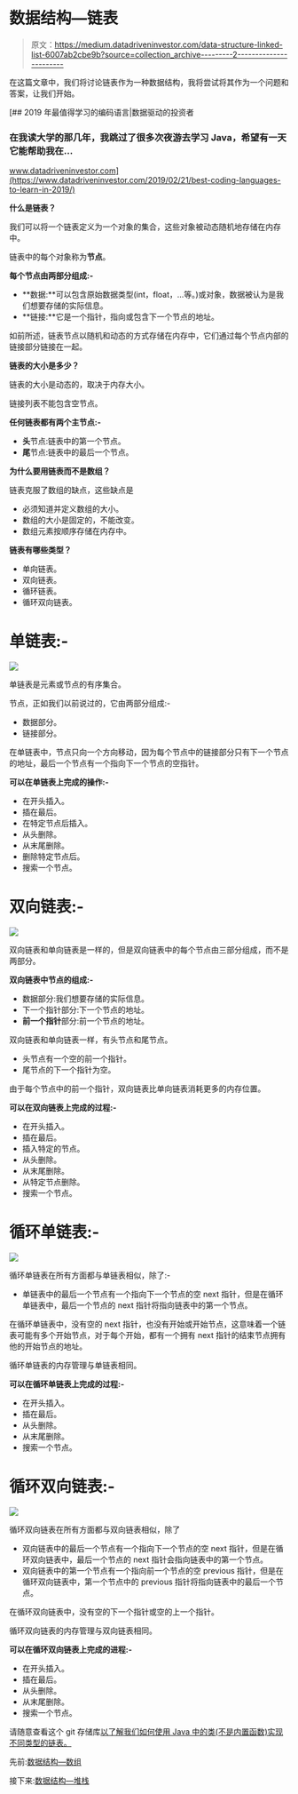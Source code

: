 # 数据结构—链表

> 原文：<https://medium.datadriveninvestor.com/data-structure-linked-list-6007ab2cbe9b?source=collection_archive---------2----------------------->

在这篇文章中，我们将讨论链表作为一种数据结构，我将尝试将其作为一个问题和答案，让我们开始。

[](https://www.datadriveninvestor.com/2019/02/21/best-coding-languages-to-learn-in-2019/) [## 2019 年最值得学习的编码语言|数据驱动的投资者

### 在我读大学的那几年，我跳过了很多次夜游去学习 Java，希望有一天它能帮助我在…

www.datadriveninvestor.com](https://www.datadriveninvestor.com/2019/02/21/best-coding-languages-to-learn-in-2019/) 

**什么是链表？**

我们可以将一个链表定义为一个对象的集合，这些对象被动态随机地存储在内存中。

链表中的每个对象称为**节点**。

**每个节点由两部分组成:-**

*   **数据:**可以包含原始数据类型(int，float，…等。)或对象，数据被认为是我们想要存储的实际信息。
*   **链接:**它是一个指针，指向或包含下一个节点的地址。

如前所述，链表节点以随机和动态的方式存储在内存中，它们通过每个节点内部的链接部分链接在一起。

**链表的大小是多少？**

链表的大小是动态的，取决于内存大小。

链接列表不能包含空节点。

**任何链表都有两个主节点:-**

*   **头**节点:链表中的第一个节点。
*   **尾**节点:链表中的最后一个节点。

**为什么要用链表而不是数组？**

链表克服了数组的缺点，这些缺点是

*   必须知道并定义数组的大小。
*   数组的大小是固定的，不能改变。
*   数组元素按顺序存储在内存中。

**链表有哪些类型？**

*   单向链表。
*   双向链表。
*   循环链表。
*   循环双向链表。

# 单链表:-

![](img/35dc40455a43d518c2b808284c6ac34b.png)

单链表是元素或节点的有序集合。

节点，正如我们以前说过的，它由两部分组成:-

*   数据部分。
*   链接部分。

在单链表中，节点只向一个方向移动，因为每个节点中的链接部分只有下一个节点的地址，最后一个节点有一个指向下一个节点的空指针。

**可以在单链表上完成的操作:-**

*   在开头插入。
*   插在最后。
*   在特定节点后插入。
*   从头删除。
*   从末尾删除。
*   删除特定节点后。
*   搜索一个节点。

# **双向链表:-**

![](img/290e69a37734b6d987deba03757b138a.png)

双向链表和单向链表是一样的，但是双向链表中的每个节点由三部分组成，而不是两部分。

**双向链表中节点的组成:-**

*   数据部分:我们想要存储的实际信息。
*   下一个指针部分:下一个节点的地址。
*   **前一个指针**部分:前一个节点的地址。

双向链表和单向链表一样，有头节点和尾节点。

*   头节点有一个空的前一个指针。
*   尾节点的下一个指针为空。

由于每个节点中的前一个指针，双向链表比单向链表消耗更多的内存位置。

**可以在双向链表上完成的过程:-**

*   在开头插入。
*   插在最后。
*   插入特定的节点。
*   从头删除。
*   从末尾删除。
*   从特定节点删除。
*   搜索一个节点。

# **循环单链表:-**

![](img/05b410165ada6fea47f73ee9912e31c1.png)

循环单链表在所有方面都与单链表相似，除了:-

*   单链表中的最后一个节点有一个指向下一个节点的空 next 指针，但是在循环单链表中，最后一个节点的 next 指针将指向链表中的第一个节点。

在循环单链表中，没有空的 next 指针，也没有开始或开始节点，这意味着一个链表可能有多个开始节点，对于每个开始，都有一个拥有 next 指针的结束节点拥有他的开始节点的地址。

循环单链表的内存管理与单链表相同。

**可以在循环单链表上完成的过程:-**

*   在开头插入。
*   插在最后。
*   从头删除。
*   从末尾删除。
*   搜索一个节点。

# **循环双向链表:-**

![](img/9700cc5ab580fba0e5e74dcbaf75abd4.png)

循环双向链表在所有方面都与双向链表相似，除了

*   双向链表中的最后一个节点有一个指向下一个节点的空 next 指针，但是在循环双向链表中，最后一个节点的 next 指针会指向链表中的第一个节点。
*   双向链表中的第一个节点有一个指向前一个节点的空 previous 指针，但是在循环双向链表中，第一个节点中的 previous 指针将指向链表中的最后一个节点。

在循环双向链表中，没有空的下一个指针或空的上一个指针。

循环双向链表的内存管理与双向链表相同。

**可以在循环双向链表上完成的进程:-**

*   在开头插入。
*   插在最后。
*   从头删除。
*   从末尾删除。
*   搜索一个节点。

请随意查看这个 git 存储库[以了解我们如何使用 Java 中的类(不是内置函数)实现不同类型的链表。](https://github.com/hebatarek1989/data_structure_algorithms/tree/master/src/LearnDataStructureLinkedList)

先前:[数据结构—数组](https://medium.com/datadriveninvestor/data-structures-array-796f39412d24)

接下来:[数据结构—堆栈](https://medium.com/datadriveninvestor/data-structure-stack-53a40abfc8f4)